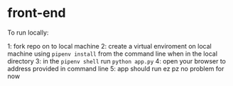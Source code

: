 # front-end

To run locally:

1: fork repo on to local machine
2: create a virtual enviroment on local machine using `pipenv install` from the command line when in the local directory
3: in the `pipenv shell` run `python app.py` 
4: open your browser to address provided in command line
5: app should run ez pz no problem for now
